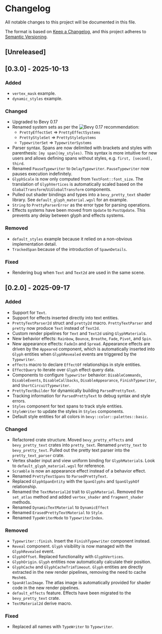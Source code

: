 # Changelog

All notable changes to this project will be documented in this file.

The format is based on [Keep a Changelog](https://keepachangelog.com/en/1.0.0/),
and this project adheres to [Semantic Versioning](https://semver.org/spec/v2.0.0.html).

## [Unreleased]

## [0.3.0] - 2025-10-13

### Added

- `vertex_mask` example.
- `dynamic_styles` example.

### Changed 

- Upgraded to Bevy 0.17
- Renamed system sets as per the ![Bevy 0.17 recommendation](https://bevy.org/news/bevy-0-17/#consistent-naming-conventions-for-system-sets):
    - `PrettyEffectSet` => `PrettyEffectSystems`
    - `PrettyStyleSet` => `PrettyStyleSystems`
    - `TypewriterSet` => `TypewriterSystems`
- Parser syntax. Spans are now delimited with brackets and styles with parenthesis: `[my span](my_styles)`.
  This syntax is more intuitive for new users and allows defining spans without styles, 
  e.g. `first, [second], third`.
- Renamed `PauseTypewriter` to `DelayTypewriter`. `PauseTypewriter` now pauses execution
  indefinitely.
- `GlyphScale` is now only computed from `TextFont::font_size`. The translation of `GlyphVertices` is 
  automatically scaled based on the `GlobalTransform`/`UiGlobalTransform` components.
- Pulled out shader bindings and types into a `bevy_pretty_text` shader library. See 
  `default_glyph_material.wgsl` for an example.
- `String` to `PrettyParserError` as the error type for parsing operations.
- Effects systems have been moved from `Update` to `PostUpdate`. This prevents any delay between 
  glyph and effects systems.

### Removed

- `default_styles` example because it relied on a non-obvious implementation detail.
- `TrackedSpan` because of the introduction of `SpawnDetails`.

### Fixed

- Rendering bug when `Text` and `Text2d` are used in the same scene.

## [0.2.0] - 2025-09-17

### Added

- Support for `Text`.
- Support for effects inserted directly into text entities.
- `PrettyTextParser2d` struct and `pretty2d` macro. `PrettyTextParser` and `pretty` now
  produce `Text` instead of `Text2d`.
- Custom render pipelines for `Text` and `Text2d` using `GlyphMaterial`s.
- New behavior effects: `Rainbow`, `Bounce`, `Breathe`, `Fade`, `Pivot`, and `Spin`.
- New appearance effects: `FadeIn` and `Spread`. Appearance effects are driven by 
  the `Appeared` component, which is automatically inserted into `Glyph` entities when 
  `GlyphRevealed` events are triggered by the `Typewriter`.
- `effects` macro to declare `EffectOf` relationships in style entities.
- `EffectQuery` to iterate over `Glyph` effect query data.
- Components to configure `Typewriter` behavior: `DisableCommands`, `DisableEvents`, 
  `DisableCallbacks`, `DisableAppearance`, `FinishTypewriter`, and `ShortCircuitTypewriter`.
- `PrettyTextBuilder` for dynamically building `ParsedPrettyText`.
- Tracking information for `ParsedPrettyText` to debug syntax and style errors.
- `Styles` component for text spans to track style entities.
- `StyleWriter` to update the styles in `Styles` components.
- Default style entities for all colors in `bevy::color::palettes::basic`.

### Changed

- Refactored crate structure. Moved `bevy_pretty_effects` and `bevy_pretty_text` crates 
  into `pretty_text`. Renamed `pretty_text` to `bevy_pretty_text`. Pulled out the pretty 
  text parser into the `pretty_text_parser` crate.
- Vertex shader input and view uniform binding for `GlyphMaterial`s. Look to 
  `default_glyph_material.wgsl` for reference.
- `Scramble` is now an appearance effect instead of a behavior effect.
- Renamed `PrettyTextSpans` to `ParsedPrettyText`.
- Replaced `GlyphSpanEntity` with the `SpanGlyphs` and `SpanGlyphOf` relationship.
- Renamed the `TextMaterial2d` trait to `GlyphMaterial`. Removed the `set_atlas` method 
  and added `vertex_shader` and `fragment_shader` methods.
- Renamed `DynamicTextMaterial` to `DynamicEffect`
- Renamed `ErasedPrettyTextMaterial` to `Style`.
- Renamed `TypeWriterMode` to `TypewriterIndex`.

### Removed

- `Typewriter::finish`. Insert the `FinishTypewriter` component instead.
- `Reveal` component. `Glyph` visibility is now managed with the `GlyphRevealed` event.
- `GlyphOffset`. Replaced functionality with `GlyphVertices`.
- `GlyphOrigin`. `Glyph` entities now automatically calculate their position.
- `GlyphCache` and `GlyphCacheTrimTimeout`. `Glyph` entities are directly extracted in 
  the new render pipelines, removing the need to cache `Mesh`es.
- `SpanAtlasImage`. The atlas image is automatically provided for shader code in the 
  new render pipelines.
- `default_effects` feature. Effects have been migrated to the `bevy_pretty_text` crate.
- `TextMaterial2d` derive macro.

### Fixed

- Replaced all names with `TypeWriter` to `Typewriter`.
